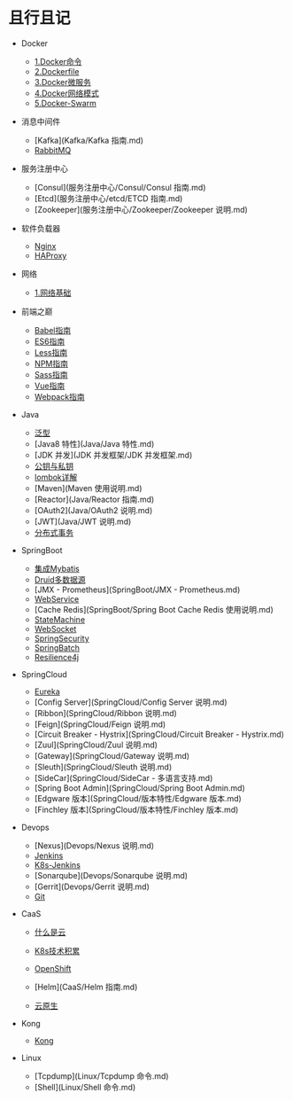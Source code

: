 # 且行且记

* Docker
  * [1.Docker命令](Docker/1.Docker命令.md)
  * [2.Dockerfile](Docker/2.Dockerfile命令.md)
  * [3.Docker微服务](Docker/3.Docker微服务.md)
  * [4.Docker网络模式](Docker/4.Docker网络模式.md)
  * [5.Docker-Swarm](Docker/5.Docker-Swarm.md)
  
* 消息中间件

  - [Kafka](Kafka/Kafka 指南.md)
  - [RabbitMQ](RabbitMQ/RabbitMQ说明.md)
  
* 服务注册中心

  - [Consul](服务注册中心/Consul/Consul 指南.md)
  - [Etcd](服务注册中心/etcd/ETCD 指南.md)
  - [Zookeeper](服务注册中心/Zookeeper/Zookeeper 说明.md)
  
* 软件负载器
  - [Nginx](LoadBalance/Nginx.md)
  - [HAProxy](LoadBalance/HAProxy.md)
  
* 网络

  - [1.网络基础](网络/网络基础.md)
  
* 前端之巅

  - [Babel指南](前端/Babel指南.md)
  - [ES6指南](前端/ES6指南.md)
  - [Less指南](前端/Less指南.md)
  - [NPM指南](前端/NPM指南.md)
  - [Sass指南](前端/Sass指南.md)
  - [Vue指南](前端/Vue指南.md)
  - [Webpack指南](前端/Webpack指南.md)
  
* Java

  - [泛型](Java/泛型.md)
  - [Java8 特性](Java/Java 特性.md)
  - [JDK 并发](JDK 并发框架/JDK 并发框架.md)
  - [公钥与私钥](Java/公钥与私钥.md)
  - [lombok详解](lombok详解.md)
  - [Maven](Maven 使用说明.md)
  - [Reactor](Java/Reactor 指南.md)
  - [OAuth2](Java/OAuth2 说明.md)
  - [JWT](Java/JWT 说明.md)
  - [分布式事务](Java/分布式事务.md)
  
* SpringBoot
  - [集成Mybatis](SpringBoot/集成Mybatis.md)
  - [Druid多数据源](SpringBoot/Druid多数据源.md)
  - [JMX - Prometheus](SpringBoot/JMX - Prometheus.md)
  - [WebService](SpringBoot/SpingbootWebService.md)
  - [Cache Redis](SpringBoot/Spring Boot Cache Redis 使用说明.md)
  - [StateMachine](SpringBoot/SpringStateMachine.md)
  - [WebSocket](SpringBoot/SpringWebSocket.md)
  - [SpringSecurity](SpringBoot/SpringSecurity.md)
  - [SpringBatch](SpringBoot/SpringBatch.md)
  - [Resilience4j](SpringBoot/Resilience4j.md)
  
* SpringCloud

  - [Eureka](SpringCloud/Eureka.md)
  - [Config Server](SpringCloud/Config Server 说明.md)
  - [Ribbon](SpringCloud/Ribbon 说明.md)
  - [Feign](SpringCloud/Feign 说明.md)
  - [Circuit Breaker - Hystrix](SpringCloud/Circuit Breaker - Hystrix.md)
  - [Zuul](SpringCloud/Zuul 说明.md)
  - [Gateway](SpringCloud/Gateway 说明.md)
  - [Sleuth](SpringCloud/Sleuth 说明.md)
  - [SideCar](SpringCloud/SideCar - 多语言支持.md)
  - [Spring Boot Admin](SpringCloud/Spring Boot Admin.md)
  - [Edgware 版本](SpringCloud/版本特性/Edgware 版本.md)
  - [Finchley 版本](SpringCloud/版本特性/Finchley 版本.md)
  
* Devops
  - [Nexus](Devops/Nexus 说明.md)
  - [Jenkins](Devops/Jenkins说明.md)
  - [K8s-Jenkins](Devops/K8s-Jenkins.md)
  - [Sonarqube](Devops/Sonarqube 说明.md)
  - [Gerrit](Devops/Gerrit 说明.md)
  - [Git](Git.md)

* CaaS

  - [什么是云](云原生/云计算.md)
  
  - [K8s技术积累](CaaS/k8s技术积累.md)
  - [OpenShift](CaaS/OpenShift.md)
  - [Helm](CaaS/Helm 指南.md)
  - [云原生](云原生/云原生.md)
  
* Kong

  - [Kong](Kong/Kong.md)
  
* Linux
  - [Tcpdump](Linux/Tcpdump 命令.md)
  - [Shell](Linux/Shell 命令.md)

